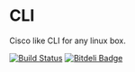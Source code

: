 # CLI

Cisco like CLI for any linux box.

[![Build Status](https://semaphoreci.com/api/v1/devnaga/cli/branches/master/badge.svg)](https://semaphoreci.com/devnaga/cli)
[![Bitdeli Badge](https://d2weczhvl823v0.cloudfront.net/DevNaga/cli/trend.png)](https://bitdeli.com/free "Bitdeli Badge")

